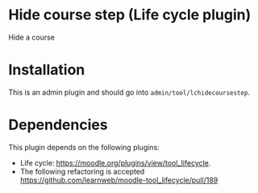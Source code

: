 # Hide course step (Life cycle plugin)
Hide a course

Installation
============
This is an admin plugin and should go into ``admin/tool/lchidecoursestep``.

Dependencies
============
This plugin depends on the following plugins:
* Life cycle: https://moodle.org/plugins/view/tool_lifecycle.
* The following refactoring is accepted https://github.com/learnweb/moodle-tool_lifecycle/pull/189
